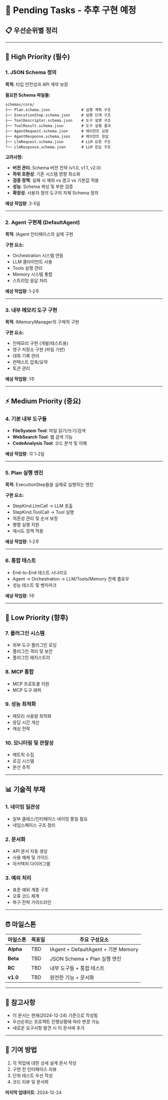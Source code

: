 # 🔄 Pending Tasks - 추후 구현 예정

## 📋 우선순위별 정리

---

## 🚨 **High Priority (필수)**

### 1. **JSON Schema 정의**
**목적**: 타입 안전성과 API 계약 보장

**필요한 Schema 파일들:**
```
schemas/core/
├── Plan.schema.json              # 실행 계획 구조
├── ExecutionStep.schema.json     # 실행 단계 구조  
├── ToolDescriptor.schema.json    # 도구 설명 구조
├── ToolResult.schema.json        # 도구 실행 결과
├── AgentRequest.schema.json      # 에이전트 요청
├── AgentResponse.schema.json     # 에이전트 응답
├── LlmRequest.schema.json        # LLM 요청 구조
└── LlmResponse.schema.json       # LLM 응답 구조
```

**고려사항:**
- **버전 관리**: Schema 버전 전략 (v1.0, v1.1, v2.0)
- **하위 호환성**: 기존 시스템 영향 최소화
- **검증 정책**: 실패 시 예외 vs 경고 vs 기본값 적용
- **성능**: Schema 캐싱 및 부분 검증
- **확장성**: 사용자 정의 도구의 자체 Schema 정의

**예상 작업량**: 3-5일

---

### 2. **Agent 구현체 (DefaultAgent)**
**목적**: IAgent 인터페이스의 실제 구현

**구현 요소:**
- Orchestration 시스템 연동
- LLM 클라이언트 사용
- Tools 실행 관리
- Memory 시스템 통합
- 스트리밍 응답 처리

**예상 작업량**: 1-2주

---

### 3. **내부 메모리 도구 구현**
**목적**: IMemoryManager의 구체적 구현

**구현 요소:**
- 인메모리 구현 (개발/테스트용)
- 영구 저장소 구현 (파일 기반)
- 대화 기록 관리
- 컨텍스트 압축/요약
- 토큰 관리

**예상 작업량**: 1주

---

## ⚡ **Medium Priority (중요)**

### 4. **기본 내부 도구들**
- **FileSystem Tool**: 파일 읽기/쓰기/검색
- **WebSearch Tool**: 웹 검색 기능
- **CodeAnalysis Tool**: 코드 분석 및 이해

**예상 작업량**: 각 1-2일

---

### 5. **Plan 실행 엔진**
**목적**: ExecutionStep들을 실제로 실행하는 엔진

**구현 요소:**
- StepKind.LlmCall → LLM 호출
- StepKind.ToolCall → Tool 실행
- 의존성 관리 및 순서 보장
- 병렬 실행 지원
- 재시도 정책 적용

**예상 작업량**: 1-2주

---

### 6. **통합 테스트**
- End-to-End 테스트 시나리오
- Agent → Orchestration → LLM/Tools/Memory 전체 플로우
- 성능 테스트 및 벤치마크

**예상 작업량**: 1주

---

## 🔮 **Low Priority (향후)**

### 7. **플러그인 시스템**
- 외부 도구 플러그인 로딩
- 플러그인 격리 및 보안
- 플러그인 레지스트리

### 8. **MCP 통합**
- MCP 프로토콜 지원
- MCP 도구 래퍼

### 9. **성능 최적화**
- 메모리 사용량 최적화
- 응답 시간 개선
- 캐싱 전략

### 10. **모니터링 및 관찰성**
- 메트릭 수집
- 로깅 시스템
- 분산 추적

---

## 📊 **기술적 부채**

### 1. **네이밍 일관성**
- 일부 클래스/인터페이스 네이밍 통일 필요
- 네임스페이스 구조 정리

### 2. **문서화**
- API 문서 자동 생성
- 사용 예제 및 가이드
- 아키텍처 다이어그램

### 3. **예외 처리**
- 표준 예외 계층 구조
- 오류 코드 체계
- 복구 전략 가이드라인

---

## ⏰ **마일스톤**

| 마일스톤 | 목표일 | 주요 구성요소 |
|----------|--------|---------------|
| **Alpha** | TBD | IAgent + DefaultAgent + 기본 Memory |
| **Beta** | TBD | JSON Schema + Plan 실행 엔진 |
| **RC** | TBD | 내부 도구들 + 통합 테스트 |
| **v1.0** | TBD | 완전한 기능 + 문서화 |

---

## 📝 **참고사항**

- 이 문서는 현재(2024-12-24) 기준으로 작성됨
- 우선순위는 프로젝트 진행상황에 따라 변경 가능
- 새로운 요구사항 발견 시 이 문서에 추가

---

## 🤝 **기여 방법**

1. 각 작업에 대한 상세 설계 문서 작성
2. 구현 전 인터페이스 리뷰
3. 단위 테스트 우선 작성
4. 코드 리뷰 및 문서화

**마지막 업데이트**: 2024-12-24